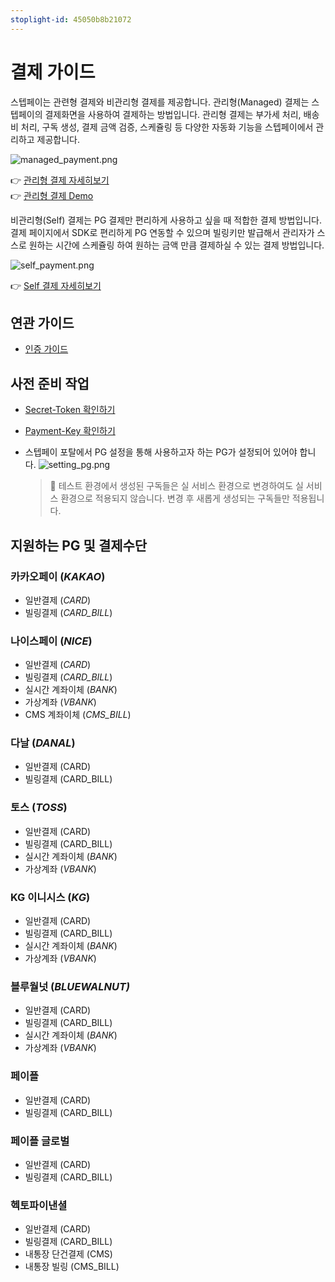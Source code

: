 ```yaml
---
stoplight-id: 45050b8b21072
---
```


# 결제 가이드

스텝페이는 관련형 결제와 비관리형 결제를 제공합니다.
관리형(Managed) 결제는 스텝페이의 결제화면을 사용하여 결제하는 방법입니다. 
관리형 결제는 부가세 처리, 배송비 처리, 구독 생성, 결제 금액 검증, 스케쥴링 등 다양한 자동화 기능을 스텝페이에서 관리하고 제공합니다.

![managed_payment.png](https://dev-vercel-dev-steppaykr.vercel.app/api/localize?dir=07_payment&name=managed_payment.png)

  👉 [관리형 결제 자세히보기](./07-1_Managed_결제.md)  
  👉 [관리형 결제 Demo](https://api.steppay.kr/api/public/orders/test)

비관리형(Self) 결제는 PG 결제만 편리하게 사용하고 싶을 때 적합한 결제 방법입니다. 
결제 페이지에서 SDK로 편리하게 PG 연동할 수 있으며 빌링키만 발급해서 관리자가 스스로 원하는 시간에 스케쥴링 하여 원하는 금액 만큼 결제하실 수 있는 결제 방법입니다. 

![self_payment.png](https://dev-vercel-dev-steppaykr.vercel.app/api/localize?dir=07_payment&name=self_payment.png)

  👉 [Self 결제 자세히보기](./07-2_Self_결제.md)

## 연관 가이드

- [인증 가이드](./01_인증.md)

## 사전 준비 작업

- [Secret-Token 확인하기](./01_인증.md#1-secret-token)
- [Payment-Key 확인하기](./01_인증.md#2-payment-key)
- 스텝페이 포탈에서 PG 설정을 통해 사용하고자 하는 PG가 설정되어 있어야 합니다.
  ![setting_pg.png](https://dev-vercel-dev-steppaykr.vercel.app/api/localize?dir=01_auth&name=setting_pg.png)

  > 🚨 테스트 환경에서 생성된 구독들은 실 서비스 환경으로 변경하여도 실 서비스 환경으로 적용되지 않습니다. 변경 후 새롭게 생성되는 구독들만 적용됩니다.

## 지원하는 PG 및 결제수단

### 카카오페이 (*KAKAO*)

- 일반결제 (*CARD*)
- 빌링결제 (*CARD_BILL*)

### 나이스페이 (*NICE*)

- 일반결제 (*CARD*)
- 빌링결제 (*CARD_BILL*)
- 실시간 계좌이체 (*BANK*)
- 가상계좌 (*VBANK*)
- CMS 계좌이체 (*CMS_BILL*)

### 다날 (*DANAL*)

- 일반결제 (CARD)
- 빌링결제 (CARD_BILL)

### 토스 (*TOSS*)

- 일반결제 (CARD)
- 빌링결제 (CARD_BILL)
- 실시간 계좌이체 (*BANK*)
- 가상계좌 (*VBANK*)

### KG 이니시스 (*KG*)

- 일반결제 (CARD)
- 빌링결제 (CARD_BILL)
- 실시간 계좌이체 (*BANK*)
- 가상계좌 (*VBANK*)

### 블루월넛 (*BLUEWALNUT)*

- 일반결제 (CARD)
- 빌링결제 (CARD_BILL)
- 실시간 계좌이체 (*BANK*)
- 가상계좌 (*VBANK*)

### 페이플

- 일반결제 (CARD)
- 빌링결제 (CARD_BILL)

### 페이플 글로벌

- 일반결제 (CARD)
- 빌링결제 (CARD_BILL)

### 헥토파이낸셜

- 일반결제 (CARD)
- 빌링결제 (CARD_BILL)
- 내통장 단건결제 (CMS)
- 내통장 빌링 (CMS_BILL)

